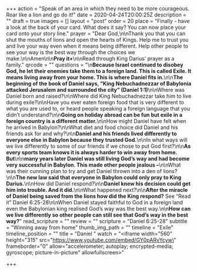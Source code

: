 +++
action = "Speak of an area in which they need to be more courageous. Roar like a lion and go do it!"
date = 2020-04-24T20:00:25Z
description = ""
draft = true
images = []
layout = "post"
order = 20
place = "Finally - have a look at the back of your card. What does it say? You can now place your card onto your story line."
prayer = "Dear God,\n\nThank you that you can shut the mouths of lions and open the hearts of Kings. Help me to trust you and live your way even when it means being different. Help other people to see your way is the best way through the choices we make.\n\nAmen\n\n**Pray it+**\n\nRead through King Darius’ prayer as a family."
qrcode = ""
questions = "\n**Because Israel continued to disobey God, he let their enemies take them to a foreign land. This is called Exile. It means living away from your home. This is where Daniel fits in.**\n\n**The beginning of the book of Daniel says, “King Nebuchadnezzar of Babylonia attacked Jerusalem and surrounded the city” (Daniel 1:1)**\n\nWhere was Daniel born and raised?\n\nWhere did King Nebuchadnezzar take him to live during exile?\n\nHave you ever eaten foreign food that is very different to what you are used to, or heard people speaking a foreign language that you didn’t understand?\n\n**Going on holiday abroad can be fun but exile in a foreign country is a different matter.**\n\nHow might Daniel have felt when he arrived in Babylon?\n\nWhat diet and food choice did Daniel and his friends ask for and why?\n\n**Daniel and his friends lived differently to everyone else in Babylon because they trusted God.**\n\nIn what ways will we live differently to some of our friends if we chose to put God first?\n\n**As every sports team knows it is always harder to win away from home. But**\n\n**many years later Daniel was still living God’s way and had become very successful in Babylon. This made other people jealous –**\n\nWhat was their cunning plan to try and get Daniel thrown into a den of lions?\n\n**The new law said that everyone in Babylon could only pray to King Darius.**\n\nHow did Daniel respond?\n\n**Daniel knew his decision could get him into trouble. And it did.**\n\nWhat happened next?\n\n**After the miracle of Daniel being saved from the lions how did the King respond?** See “Read it” Daniel 6:25-28\n\nWhen Daniel stayed faithful to God in a foreign land even the Babylonian king realised God’s way was the best way.\n\n**How can we live differently so other people can still see that God’s way in the best way?**"
read_scripture = ""
review = ""
scripture = "Daniel 6:25-28"
subtitle = "Winning away from home"
thumb_img_path = ""
timeline = "Exile"
timeline_position = ""
title = "Daniel "
watch = "<iframe width=\"560\" height=\"315\" src=\"https://www.youtube.com/embed/GY0pARvYcyw\" frameborder=\"0\" allow=\"accelerometer; autoplay; encrypted-media; gyroscope; picture-in-picture\" allowfullscreen></iframe>"

+++
